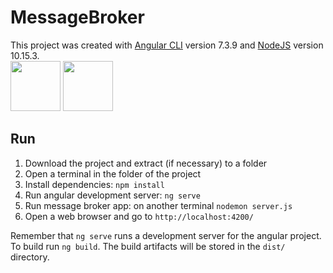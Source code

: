 <!--

# MessageBroker

This project was generated with [Angular CLI](https://github.com/angular/angular-cli) version 7.3.9.

## Development server

Run `ng serve` for a dev server. Navigate to `http://localhost:4200/`. The app will automatically reload if you change any of the source files.

## Code scaffolding

Run `ng generate component component-name` to generate a new component. You can also use `ng generate directive|pipe|service|class|guard|interface|enum|module`.

## Build

Run `ng build` to build the project. The build artifacts will be stored in the `dist/` directory. Use the `--prod` flag for a production build.

## Running unit tests

Run `ng test` to execute the unit tests via [Karma](https://karma-runner.github.io).

## Running end-to-end tests

Run `ng e2e` to execute the end-to-end tests via [Protractor](http://www.protractortest.org/).

## Further help

To get more help on the Angular CLI use `ng help` or go check out the [Angular CLI README](https://github.com/angular/angular-cli/blob/master/README.md).
-->

# MessageBroker
This project was created with [Angular CLI](https://github.com/angular/angular-cli) version 7.3.9 and [NodeJS](https://nodejs.org/) version 10.15.3.  
<img src="https://angular.io/assets/images/logos/angular/angular.svg" width="80"/>
<img src="https://nodejs.org/static/images/logos/nodejs-new-pantone-black.png" width="80"/>

## Run
1. Download the project and extract (if necessary) to a folder
2. Open a terminal in the folder of the project
3. Install dependencies: `npm install`
4. Run angular development server: `ng serve`
5. Run message broker app: on another terminal `nodemon server.js`
6. Open a web browser and go to `http://localhost:4200/`

Remember that `ng serve` runs a development server for the angular project. To build run `ng build`. The build artifacts will be stored in the `dist/` directory.

